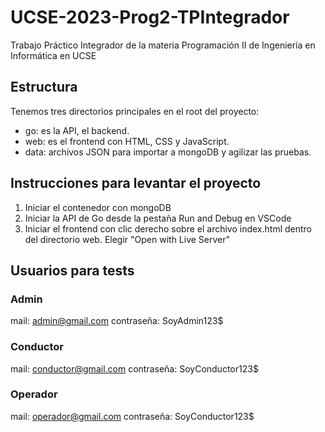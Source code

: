 # UCSE-2023-Prog2-TPIntegrador
Trabajo Práctico Integrador de la materia Programación II de Ingeniería en Informática en UCSE

## Estructura
Tenemos tres directorios principales en el root del proyecto:
* go: es la API, el backend.
* web: es el frontend con HTML, CSS y JavaScript.
* data: archivos JSON para importar a mongoDB y agilizar las pruebas.

## Instrucciones para levantar el proyecto
1. Iniciar el contenedor con mongoDB
2. Iniciar la API de Go desde la pestaña Run and Debug en VSCode
3. Iniciar el frontend con clic derecho sobre el archivo index.html dentro del directorio web. Elegir "Open with Live Server"

## Usuarios para tests
### Admin
mail: admin@gmail.com
contraseña: SoyAdmin123$
### Conductor
mail: conductor@gmail.com
contraseña: SoyConductor123$
### Operador
mail: operador@gmail.com
contraseña: SoyConductor123$
